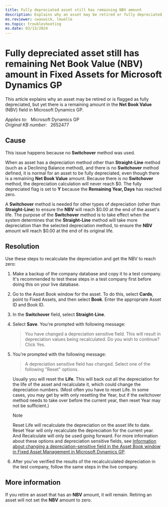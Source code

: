 ```yaml
---
title: Fully depreciated asset still has remaining NBV amount
description: Explains why an asset may be retired or fully depreciated, but yet there is a remaining amount for the Net Book Value amount in Fixed Assets using Microsoft Dynamics GP.
ms.reviewer: cwaswick, lmuelle
ms.topic: troubleshooting
ms.date: 03/13/2024
---
```

# Fully depreciated asset still has remaining Net Book Value (NBV) amount in Fixed Assets for Microsoft Dynamics GP

This article explains why an asset may be retired or is flagged as fully depreciated, but yet there is a remaining amount in the **Net Book Value** (NBV) field in Microsoft Dynamics GP.

_Applies to:_ &nbsp; Microsoft Dynamics GP  
_Original KB number:_ &nbsp; 2652477

## Cause

This issue happens because no **Switchover** method was used.

When as asset has a depreciation method other than **Straight-Line** method (such as a Declining Balance method), and there is no **Switchover** method defined, it is normal for an asset to be fully depreciated, even though there is a remaining **Net Book Value** amount. Because there is no **Switchover** method, the depreciation calculation will never reach $0. The fully depreciated flag is set to **Y** because the **Remaining Year, Days** has reached zero.

A **Switchover** method is needed for other types of depreciation (other than **Straight-Line**) to ensure the **NBV** will reach $0.00 at the end of the asset's life. The purpose of the **Switchover** method is to take effect when the system determines that the **Straight-Line** method will take more depreciation than the selected depreciation method, to ensure the **NBV** amount will reach $0.00 at the end of its original life.

## Resolution

Use these steps to recalculate the depreciation and get the NBV to reach zero:

1. Make a backup of the company database and copy it to a test company. It's recommended to test these steps in a test company first before doing this on your live database.
2. Go to the Asset Book window for the asset. To do this, select **Cards**, point to Fixed Assets, and then select **Book**. Enter the appropriate Asset ID and Book ID.
3. In the **Switchover** field, select **Straight-Line**.
4. Select **Save**. You're prompted with following message:

    > You have changed a depreciation sensitive field. This will result in depreciation values being recalculated. Do you wish to continue?
    Click Yes.

5. You're prompted with the following message:

   > A depreciation sensitive field has changed. Select one of the following "Reset" options.

   Usually you will reset the **Life**. This will back out all the depreciation for the life of the asset and recalculate it, which could change the depreciation numbers. (Most often you have to reset Life. In some cases, you may get by with only resetting the Year, but if the switchover method needs to take over before the current year, then reset Year may not be sufficient.)

    > [!NOTE]
    > Reset Life will recalculate the depreciation on the asset life to date. Reset Year will only recalculate the depreciation for the current year. And Recalculate will only be used going forward. For more information about these options and depreciation sensitive fields, see [Information about changing a depreciation-sensitive field in the Asset Book window in Fixed Asset Management in Microsoft Dynamics GP](https://support.microsoft.com/topic/information-about-changing-a-depreciation-sensitive-field-in-the-asset-book-window-in-fixed-asset-management-in-microsoft-dynamics-gp-02ba9e2a-23b3-b71a-c44b-92fb7d313701).

6. After you've verified the results of the recalculculated depreciation in the test company, follow the same steps in the live company.

## More information

If you retire an asset that has an **NBV** amount, it will remain. Retiring an asset will not set the **NBV** amount to zero.
